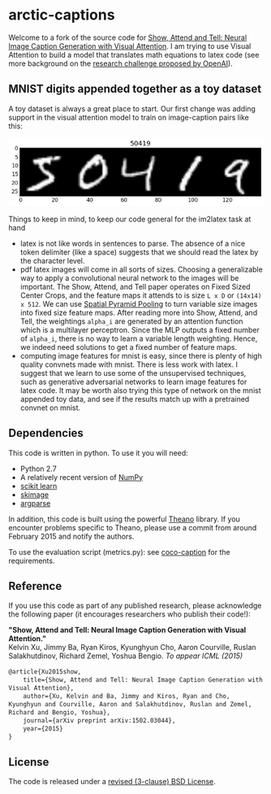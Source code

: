 # arctic-captions

Welcome to a fork of the source code for [Show, Attend and Tell: Neural Image Caption Generation with Visual Attention](http://arxiv.org/abs/1502.03044). I am trying to use Visual Attention to build a model that translates math equations to latex code (see more background on the [research challenge proposed by OpenAI](https://openai.com/requests-for-research/#im2latex)).

## MNIST digits appended together as a toy dataset
A toy dataset is always a great place to start.  Our first change was adding support in the visual attention model to train on image-caption pairs like this:

![Hand Written Digits appended together](artifacts/mnist_appended_sample.png)

Things to keep in mind, to keep our code general for the im2latex task at hand
- latex is not like words in sentences to parse.  The absence of a nice token delimiter (like a space) suggests that we should read the latex by the character level.
- pdf latex images will come in all sorts of sizes.  Choosing a generalizable way to apply a convolutional neural network to the images will be important. The Show, Attend, and Tell paper operates on Fixed Sized Center Crops, and the feature maps it attends to is size `L x D` or `(14x14) x 512`.  We can use [Spatial Pyramid Pooling](https://arxiv.org/pdf/1406.4729.pdf) to turn variable size images into fixed size feature maps.  After reading more into Show, Attend, and Tell, the weightings `alpha_i` are generated by an attention function which is a multilayer perceptron.  Since the MLP outputs a fixed number of `alpha_i`, there is no way to learn a variable length weighting.  Hence, we indeed need solutions to get a fixed number of feature maps.
- computing image features for mnist is easy, since there is plenty of high quality convnets made with mnist.  There is less work with latex.  I suggest that we learn to use some of the unsupervised techniques, such as generative adversarial networks to learn image features for latex code.  It may be worth also trying this type of network on the mnist appended toy data, and see if the results match up with a pretrained convnet on mnist.

## Dependencies

This code is written in python. To use it you will need:

* Python 2.7
* A relatively recent version of [NumPy](http://www.numpy.org/)
* [scikit learn](http://scikit-learn.org/stable/index.html)
* [skimage](http://scikit-image.org/docs/dev/api/skimage.html)
* [argparse](https://www.google.ca/search?q=argparse&oq=argparse&aqs=chrome..69i57.1260j0j1&sourceid=chrome&es_sm=122&ie=UTF-8#q=argparse+pip)

In addition, this code is built using the powerful
[Theano](http://www.deeplearning.net/software/theano/) library. If you
encounter problems specific to Theano, please use a commit from around
February 2015 and notify the authors.

To use the evaluation script (metrics.py): see
[coco-caption](https://github.com/tylin/coco-caption) for the requirements.

## Reference

If you use this code as part of any published research, please acknowledge the
following paper (it encourages researchers who publish their code!):

**"Show, Attend and Tell: Neural Image Caption Generation with Visual Attention."**  
Kelvin Xu, Jimmy Ba, Ryan Kiros, Kyunghyun Cho, Aaron Courville, Ruslan
Salakhutdinov, Richard Zemel, Yoshua Bengio. *To appear ICML (2015)*

    @article{Xu2015show,
        title={Show, Attend and Tell: Neural Image Caption Generation with Visual Attention},
        author={Xu, Kelvin and Ba, Jimmy and Kiros, Ryan and Cho, Kyunghyun and Courville, Aaron and Salakhutdinov, Ruslan and Zemel, Richard and Bengio, Yoshua},
        journal={arXiv preprint arXiv:1502.03044},
        year={2015}
    } 

## License

The code is released under a [revised (3-clause) BSD License](http://directory.fsf.org/wiki/License:BSD_3Clause).
